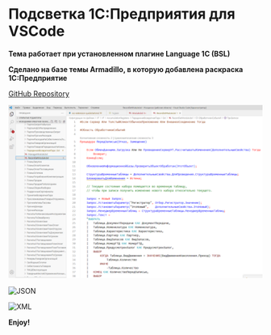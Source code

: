 # Подсветка 1С:Предприятия для VSCode

**Тема работает при установленном плагине Language 1C (BSL)**

**Сделано на базе темы Armadillo, в которую добавлена раскраска 1С:Предприятие**


[GitHub Repository](https://github.com/progromaking/1c-highlight)


![1С](/images/code-1c.png)

![JSON](https://github.com/progromaking/1c-highlight/tree/master/images/code-json.png)

![XML](https://github.com/progromaking/1c-highlight/tree/master/images/code-xml.png)

**Enjoy!**
